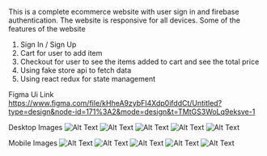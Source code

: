 This is a complete ecommerce website with user sign in and firebase authentication. The website is responsive for all devices. 
Some of the features of the website
1. Sign In / Sign Up
2. Cart for user to add item
3. Checkout for user to see the items added to cart and see the total price
4. Using fake store api to fetch data
5. Using react redux for state management

Figma Ui Link
https://www.figma.com/file/kHheA9zybFI4Xdp0ifddCt/Untitled?type=design&node-id=171%3A2&mode=design&t=TMtGS3WoLq9eksve-1

Desktop Images
![Alt Text](./images/desktop-img1.png)
![Alt Text](./images/desktom-img2.png)
![Alt Text](./images/desktop-img3.png)
![Alt Text](./images/desktop-img4.png)
![Alt Text](./images/desktop-img5.png)

Mobile Images
![Alt Text](./images/mobile-img1.png)
![Alt Text](./images/mobile-img2.png)
![Alt Text](./images/mobile-img3.png)
![Alt Text](./images/mobile-img4.png)
![Alt Text](./images/mobile-img5.png)